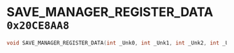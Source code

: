 # SAVE_MANAGER_REGISTER_DATA `0x20CE8AA8`

```cpp
void SAVE_MANAGER_REGISTER_DATA(int _Unk0, int _Unk1, int _Unk2, int _Unk3, int _Unk4);
```
